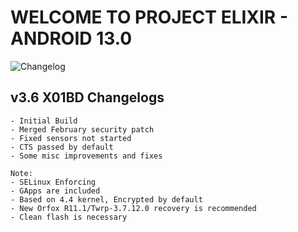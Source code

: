 # WELCOME TO PROJECT ELIXIR - ANDROID 13.0

![Changelog](https://i.imgur.com/b3fzqwG.jpg)

## v3.6 X01BD Changelogs
```
- Initial Build
- Merged February security patch
- Fixed sensors not started
- CTS passed by default
- Some misc improvements and fixes

Note: 
- SELinux Enforcing
- GApps are included
- Based on 4.4 kernel, Encrypted by default
- New Orfox R11.1/Twrp-3.7.12.0 recovery is recommended
- Clean flash is necessary
```
